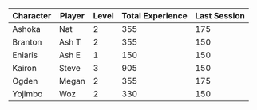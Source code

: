 | Character | Player | Level | Total Experience | Last Session |
|-----------|--------|-------|------------|------------|
| Ashoka | Nat | 2 | 355 | 175 |
| Branton | Ash T | 2 | 355 | 150 |
| Eniaris | Ash E | 1 | 150 | 150 |
| Kairon | Steve | 3 | 905 | 150 |
| Ogden | Megan | 2 | 355 | 175 |
| Yojimbo | Woz | 2 | 330 | 150 |
